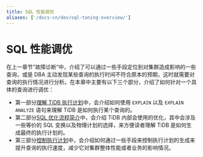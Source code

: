 ```yaml
---
title: SQL 性能调优
aliases: ['/docs-cn/dev/sql-tuning-overview/']
---
```


# SQL 性能调优

在上一章节”故障诊断“中，介绍了可以通过一些手段定位到对集群造成影响的一些查询，或是 DBA 主动发现某些查询的执行时间不符合原本的预期，这时就需要对查询的执行情况进行分析。在本章中主要有以下三个部分，介绍了如何针对一个具体的查询进行调优：

- 第一部分[理解 TiDB 执行计划](/query-execution-plan.md)中，会介绍如何使用 `EXPLAIN` 以及 `EXPLAIN ANALYZE` 语句来理解 TiDB 是如何执行某个查询的。
- 第二部分[SQL 优化流程简介](/sql-optimization-concepts.md)中，会介绍 TiDB 内部会使用的优化，其中会涉及一些等价的 SQL 变换以及物理计划的选择，来方便读者理解 TiDB 是如何生成最终的执行计划的。
- 第三部分[控制执行计划](/control-execution-plan.md)中，会介绍如何通过一些手段来控制执行计划的生成来提升查询的执行速度，减少它对集群整体性能或者业务的影响情况。

